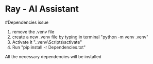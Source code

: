 # Ray - AI Assistant
 
#Dependencies issue
1. remove the .venv file
2. create a new .venv file by typing in terminal "python -m venv .venv"
3. Activate it ".\.venv\Scripts\activate"
4. Run "pip install -r Dependencies.txt"

All the necessary dependencies will be installed